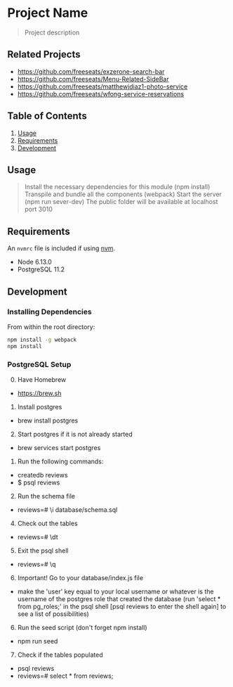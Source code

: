 # Project Name

> Project description

## Related Projects

  - https://github.com/freeseats/exzerone-search-bar
  - https://github.com/freeseats/Menu-Related-SideBar
  - https://github.com/freeseats/matthewjdiaz1-photo-service
  - https://github.com/freeseats/wfong-service-reservations

## Table of Contents

1. [Usage](#Usage)
1. [Requirements](#requirements)
1. [Development](#development)

## Usage

> Install the necessary dependencies for this module (npm install)
> Transpile and bundle all the components (webpack)
> Start the server (npm run sever-dev)
> The public folder will be available at localhost port 3010

## Requirements

An `nvmrc` file is included if using [nvm](https://github.com/creationix/nvm).

- Node 6.13.0
- PostgreSQL 11.2

## Development

### Installing Dependencies

From within the root directory:

```sh
npm install -g webpack
npm install
```

### PostgreSQL Setup

0) Have Homebrew
  - https://brew.sh
1) Install postgres
  - brew install postgres
2) Start postgres if it is not already started
  - brew services start postgres
1) Run the following commands:
  - createdb reviews
  - $ psql reviews
2) Run the schema file
  - reviews=# \i database/schema.sql
4) Check out the tables
  - reviews=# \dt
5) Exit the psql shell
  - reviews=# \q
6) Important! Go to your database/index.js file
  - make the 'user' key equal to your local username or whatever is the username of the postgres role that created the database (run 'select * from pg_roles;' in the psql shell [psql reviews to enter the shell again] to see a list of possibilities)
6) Run the seed script (don't forget npm install)
  - npm run seed
7) Check if the tables populated
  - psql reviews
  - reviews=# select * from reviews;